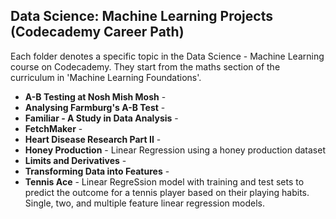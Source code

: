 ## Data Science: Machine Learning Projects (Codecademy Career Path)

Each folder denotes a specific topic in the Data Science - Machine Learning course on Codecademy.
They start from the maths section of the curriculum in 'Machine Learning Foundations'.

- **A-B Testing at Nosh Mish Mosh** -
- **Analysing Farmburg's A-B Test** -
- **Familiar - A Study in Data Analysis** -
- **FetchMaker** -
- **Heart Disease Research Part II** -
- **Honey Production** - Linear Regression using a honey production dataset
- **Limits and Derivatives** -
- **Transforming Data into Features** - 
- **Tennis Ace** - Linear RegreSsion model with training and test sets to predict the outcome for a tennis player based on their playing habits. Single, two, and multiple feature linear regression models. 